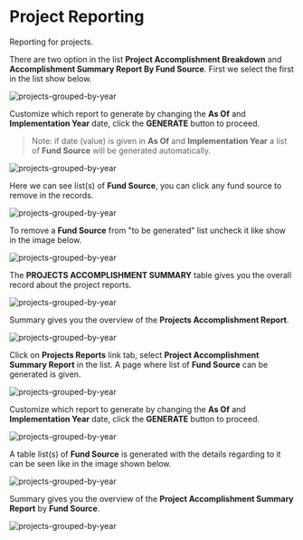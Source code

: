 # Project Reporting

Reporting for projects.

There are two option in the list **Project Accomplishment Breakdown** and **Accomplishment Summary Report By Fund Source**. First we select the first in the list show below.

![projects-grouped-by-year](/images/report/project/project_reports_option.png)

Customize which report to generate by changing the **As Of** and **Implementation Year** date, click the **GENERATE** button to proceed.

> Note: if date (value) is given in **As Of** and **Implementation Year** a list of **Fund Source** will be generated automatically. 

![projects-grouped-by-year](/images/report/project/projects_accomplishment_report.png)

Here we can see list(s) of **Fund Source**, you can click any fund source to remove in the records.

![projects-grouped-by-year](/images/report/project/projects_accomplishment_fund_record.png)

To remove a **Fund Source** from "to be generated" list uncheck it like show in the image below.

![projects-grouped-by-year](/images/report/project/fund_source_remove.png)

The **PROJECTS ACCOMPLISHMENT SUMMARY** table gives you the overall record about the project reports.

![projects-grouped-by-year](/images/report/project/projects_accomplishment_fund_record_lists.png)

Summary gives you the overview of the **Projects Accomplishment Report**.

![projects-grouped-by-year](/images/report/project/projects_accomplishment_fund_overview.png)

Click on **Projects Reports** link tab, select **Project Accomplishment Summary Report** in the list. A page where list of **Fund Source** can be generated is given.

![projects-grouped-by-year](/images/report/project/projects_accomplishment_summary_link.png)

Customize which report to generate by changing the **As Of** and **Implementation Year** date, click the **GENERATE** button to proceed.

![projects-grouped-by-year](/images/report/project/projects_accomplishment_summary_report_generate.png)

A table list(s) of **Fund Source** is generated with the details regarding to it can be seen like in the image shown below.

![projects-grouped-by-year](/images/report/project/projects_accomplishment_summary_report_record_list.png)

Summary gives you the overview of the **Project Accomplishment Summary Report** by **Fund Source**.

![projects-grouped-by-year](/images/report/project/projects_accomplishment_summary_report_record_overview.png)